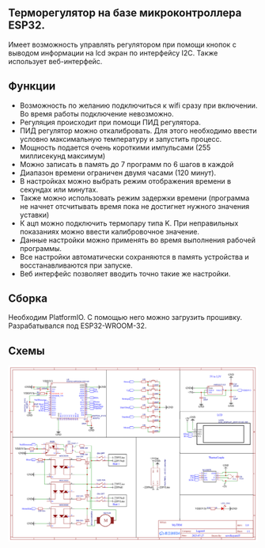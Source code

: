 

## Терморегулятор на базе микроконтроллера ESP32.
Имеет возможность управлять регулятором при помощи кнопок с выводом информации на lcd экран по интерфейсу I2C. Также использует веб-интерфейс.

## Функции
* Возможность по желанию подключиться к wifi сразу при включении. Во время работы подключение невозможно.
* Регуляция происходит при помощи ПИД регулятора.
* ПИД регулятор можно откалибровать. Для этого необходимо ввести условно максимальную температуру и запустить процесс.
* Мощность подается очень короткими импульсами (255 миллисекунд максимум)
* Можно записать в память до 7 программ по 6 шагов в каждой
* Диапазон времени ограничен двумя часами (120 минут).
* В настройках можно выбрать режим отображения времени в секундах или минутах.
* Также можно использовать режим задержки времени (программа не начнет отсчитывать время пока не достигнет нужного значения уставки)
* К ацп можно подключить термопару типа K. При неправильных показаниях можно ввести калибровочное значение.
* Данные настройки можно применять во время выполнения рабочей программы.
* Все настройки автоматически сохраняются в память устройства и восстанавливаются при запуске.
* Веб интерфейс позволяет вводить точно такие же настройки.

## Сборка 
Необходим PlatformIO. С помощью него можно загрузить прошивку. Разрабатывался под ESP32-WROOM-32.

## Схемы

![Электрическая схема](/images/Schematic.png)
